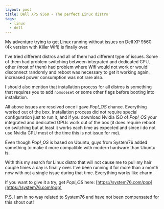 ```yaml
---
layout: post
title: Dell XPS 9560 - The perfect Linux distro
tags:
  - linux
  - dell
---
```


My adventure trying to get Linux running without issues on Dell XP 9560 (4k version with Killer Wifi)
is finally over.

I've tried different distros and all of them had different type of issues. Some of them had problem switching between
integrated and dedicated GPU, other (most of them) had problem where Wifi would not work or would disconnect randomly and
reboot was necessary to get it working again, increased power consumption was not rare also.

I should also mention that installation process for all distros is something that requires you to add `nomodeset` or some other
flags before booting into installation.

All above issues are resolved once i gave _Pop!\_OS_ chance. Everything worked out of the box. Installation process did not require
special configuration just to run it, and if you download Nvidia ISO of _Pop!\_OS_ your integrated and dedicated GPUs work out of the box (it does require reboot on switching but at least it works each time as expected and since i do not use Nvidia GPU most of the time this is not issue for me).

Even though _Pop!\_OS_ is based on Ubuntu, guys from System76 added something to make it more compatible with modern hardware than Ubuntu is.

With this my search for Linux distro that will not cause me to pull my hair couple times a day is finally over. I've been running it for more than a month now
with not a single issue during that time. Everything works like charm.

If you want to give it a try, get _Pop!\_OS_ here: [https://system76.com/pop](https://system76.com/pop)

P.S.
I am in no way related to System76 and have not been compensated for this shout out!
